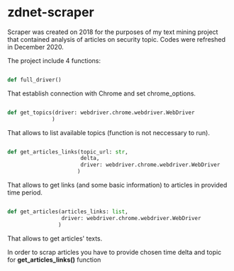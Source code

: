 # zdnet-scraper

Scraper was created on 2018 for the purposes of my text mining project that contained analysis of articles on security topic. Codes were refreshed in December 2020.

The project include 4 functions:

```python 

def full_driver()

```

That establish connection with Chrome and set chrome_options.


```python 

def get_topics(driver: webdriver.chrome.webdriver.WebDriver
              )

```

That allows to list available topics (function is not neccessary to run).



```python

def get_articles_links(topic_url: str, 
                       delta, 
                       driver: webdriver.chrome.webdriver.WebDriver
                      )
```

That allows to get links (and some basic information) to articles in provided time period.


```python

def get_articles(articles_links: list, 
                 driver: webdriver.chrome.webdriver.WebDriver
                )
```

That allows to get articles' texts.


In order to scrap articles you have to provide chosen time delta and topic for **get_articles_links()** function




